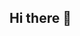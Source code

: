 ## Hi there 👋

<!--
**HannaDabrowsk/HannaDabrowsk** is a ✨ _special_ ✨ repository because its `README.md` (this file) appears on your GitHub profile.

🌱 I’m currently learning programing skills at Lodz University of Technology

Here are some ideas to get you started:

- 🔭 I’m currently working on ...
- 🌱 I’m currently learning programing skills at Lodz University of Technology
- 👯 I’m looking to collaborate on ...
- 🤔 I’m looking for help with ...
- 💬 Ask me about ...
- 📫 How to reach me: ...
- 😄 Pronouns: ...
- ⚡ Fun fact: ...
-->
